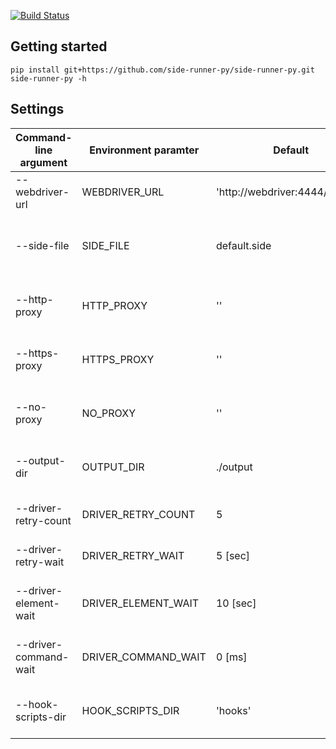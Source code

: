 [![Build Status](https://travis-ci.org/side-runner-py/side-runner-py.svg?branch=master)](https://travis-ci.org/side-runner-py/side-runner-py)

## Getting started

```
pip install git+https://github.com/side-runner-py/side-runner-py.git
side-runner-py -h
```

## Settings
| Command-line argument | Environment paramter | Default                        | Description                                       |
| --------------------- | -------------------- | ------------------------------ | ------------------------------------------------- |
| --webdriver-url       | WEBDRIVER_URL        | 'http://webdriver:4444/wd/hub' | URL of Selenium WebDriver                         |
| --side-file           | SIDE_FILE            | default.side                   | Selenium IDE "SIDE" file-path pattern for testing |
| --http-proxy          | HTTP_PROXY           | ''                             | Proxy settings within WebDriver                   |
| --https-proxy         | HTTPS_PROXY          | ''                             | Proxy settings within WebDriver                   |
| --no-proxy            | NO_PROXY             | ''                             | Proxy settings within WebDriver                   |
| --output-dir          | OUTPUT_DIR           | ./output                       | Test result output directory path                 |
| --driver-retry-count  | DRIVER_RETRY_COUNT   | 5                              | Driver initialize retry count                     |
| --driver-retry-wait   | DRIVER_RETRY_WAIT    | 5 [sec]                        | Driver initialize wait time                       |
| --driver-element-wait | DRIVER_ELEMENT_WAIT  | 10 [sec]                       | Maximum wait time of element selection            |
| --driver-command-wait | DRIVER_COMMAND_WAIT  | 0 [ms]                         | Wait time between test commands                   |
| --hook-scripts-dir    | HOOK_SCRIPTS_DIR     | 'hooks'                        | Pre hook python script directory                  |
